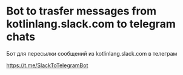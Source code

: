 # Bot to trasfer messages from kotlinlang.slack.com to telegram chats

Бот для пересылки сообщений из kotlinlang.slack.com в телеграм

https://t.me/SlackToTelegramBot
